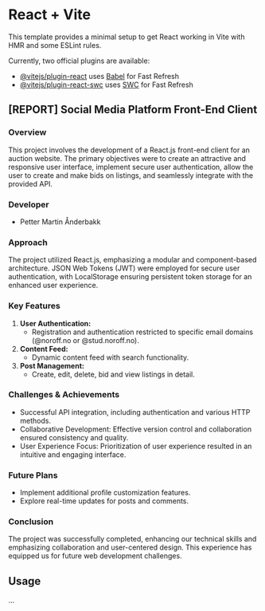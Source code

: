 # React + Vite

This template provides a minimal setup to get React working in Vite with HMR and some ESLint rules.

Currently, two official plugins are available:

- [@vitejs/plugin-react](https://github.com/vitejs/vite-plugin-react/blob/main/packages/plugin-react/README.md) uses [Babel](https://babeljs.io/) for Fast Refresh
- [@vitejs/plugin-react-swc](https://github.com/vitejs/vite-plugin-react-swc) uses [SWC](https://swc.rs/) for Fast Refresh

## [REPORT] Social Media Platform Front-End Client

### Overview

This project involves the development of a React.js front-end client for an auction website. The primary objectives were to create an attractive and responsive user interface, implement secure user authentication, allow the user to create and make bids on listings, and seamlessly integrate with the provided API.

### Developer

- Petter Martin Ånderbakk

### Approach

The project utilized React.js, emphasizing a modular and component-based architecture. JSON Web Tokens (JWT) were employed for secure user authentication, with LocalStorage ensuring persistent token storage for an enhanced user experience.

### Key Features

1. **User Authentication:**
   - Registration and authentication restricted to specific email domains (@noroff.no or @stud.noroff.no).
2. **Content Feed:**
   - Dynamic content feed with search functionality.
3. **Post Management:**
   - Create, edit, delete, bid and view listings in detail.

### Challenges & Achievements

- Successful API integration, including authentication and various HTTP methods.
- Collaborative Development: Effective version control and collaboration ensured consistency and quality.
- User Experience Focus: Prioritization of user experience resulted in an intuitive and engaging interface.

### Future Plans

- Implement additional profile customization features.
- Explore real-time updates for posts and comments.

### Conclusion

The project was successfully completed, enhancing our technical skills and emphasizing collaboration and user-centered design. This experience has equipped us for future web development challenges.

## Usage

...
